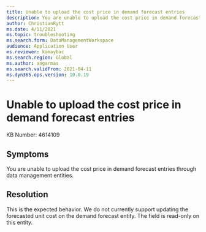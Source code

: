 ```yaml
---
title: Unable to upload the cost price in demand forecast entries
description: You are unable to upload the cost price in demand forecast entries through data management entities
author: ChristianRytt
ms.date: 4/11/2021
ms.topic: troubleshooting
ms.search.form: DataManagementWorkspace
audience: Application User
ms.reviewer: kamaybac
ms.search.region: Global
ms.author: angarmas
ms.search.validFrom: 2021-04-11
ms.dyn365.ops.version: 10.0.19
---
```


# Unable to upload the cost price in demand forecast entries

KB Number: 4614109

## Symptoms
<!-- KFM: Do you mean "demand forecast entries" or "demand forecast entities". Both terms appear in this topic. Do you mean "upload" or "update"? -->
You are unable to upload the cost price in demand forecast entries through data management entities.

## Resolution

This is the expected behavior. We do not currently support updating the forecasted unit cost on the demand forecast entity. The field is read-only on this entity.
